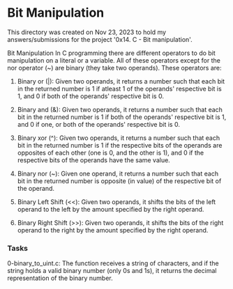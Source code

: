 <h1>Bit Manipulation</h1>
This directory was created on Nov 23, 2023 to hold my answers/submissions for
the project '0x14. C - Bit manipulation'.

Bit Manipulation
In C programming there are different operators to do bit manipulation on a
literal or a variable. All of these operators except for the nor operator (~)
are binary (they take two operands). These operators are:

1. Binary or (|): Given two operands, it returns a number such that each bit in
the returned number is 1 if atleast 1 of the operands' respective bit is 1, and
0 if both of the operands' respective bit is 0.

2. Binary and (&): Given two operands, it returns a number such that each bit in
the returned number is 1 if both of the operands' respective bit is 1, and 0 if
one, or both of the operands' respective bit is 0.

3. Binary xor (^): Given two operands, it returns a number such that each bit in
the returned number is 1 if the respective bits of the operands are opposites
of each other (one is 0, and the other is 1), and 0 if the respective bits of
the operands have the same value.

4. Binary nor (~): Given one operand, it returns a number such that each bit in
the returned number is opposite (in value) of the respective bit of the operand.

5. Binary Left Shift (<<): Given two operands, it shifts the bits of the left
operand to the left by the amount specified by the right operand.

6. Binary Right Shift (>>): Given two operands, it shifts the bits of the right
operand to the right by the amount specified by the right operand.

<h3>Tasks</h3>

0-binary_to_uint.c: The function receives a string of characters, and if the
string holds a valid binary number (only 0s and 1s), it returns the decimal
representation of the binary number.

